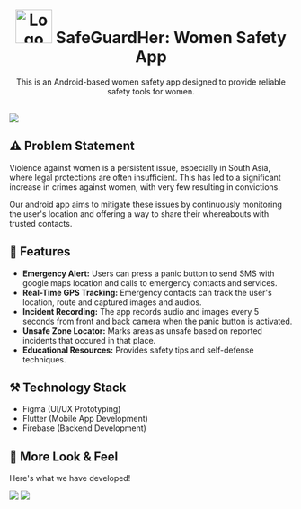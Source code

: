 <h1 align="center"  style="vertical-align: middle;" >
  <img src="https://i.ibb.co/b3yN7PJ/logo.png" alt="Logo" height="60" width="65">
  SafeGuardHer: Women Safety App
</h1>

<p align="center"> This is an Android-based women safety app designed to provide reliable safety tools for women. </p>

<br>

<img src="https://i.ibb.co.com/yNcpRqd/Thumbnail-1.png">

## ⚠️ Problem Statement
Violence against women is a persistent issue, especially in South Asia, where legal protections are often insufficient. This has led to a significant increase in crimes against women, with very few resulting in convictions.

Our android app aims to mitigate these issues by continuously monitoring the user's location and offering a way to share their whereabouts with trusted contacts.

## 📱 Features
- **Emergency Alert:** Users can press a panic button to send SMS with google maps location and calls to emergency contacts and services.
- **Real-Time GPS Tracking:** Emergency contacts can track the user's location, route and captured images and audios.
- **Incident Recording:** The app records audio and images every 5 seconds from front and back camera when the panic button is activated.
- **Unsafe Zone Locator:** Marks areas as unsafe based on reported incidents that occured in that place.
- **Educational Resources:** Provides safety tips and self-defense techniques.

## ⚒️ Technology Stack

- Figma (UI/UX Prototyping)
- Flutter (Mobile App Development)
- Firebase (Backend Development)


## 👀 More Look & Feel

Here's what we have developed!

<img src="https://i.ibb.co.com/mRHrVjx/Design-By-Rajdeep-Banik-3.png">
<img src="https://i.ibb.co.com/P5pZZqt/Design-By-Rajdeep-Banik-4.png">